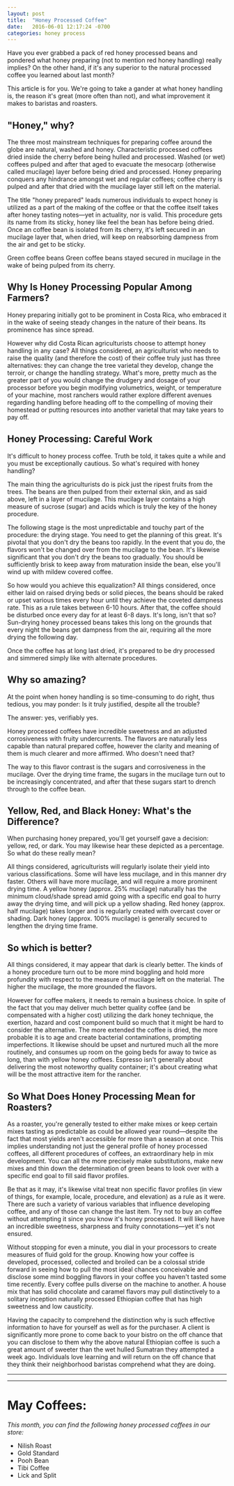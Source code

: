 ```yaml
---
layout: post
title:  "Honey Processed Coffee"
date:   2016-06-01 12:17:24 -0700
categories: honey process
---
```


Have you ever grabbed a pack of red honey processed beans and pondered what honey preparing (not to mention red honey handling) really implies? On the other hand, if it's any superior to the natural processed coffee you learned about last month?

This article is for you. We're going to take a gander at what honey handling is, the reason it's great (more often than not), and what improvement it makes to baristas and roasters. 

## "Honey," why? ##

The three most mainstream techniques for preparing coffee around the globe are natural, washed and honey. Characteristic processed coffees dried inside the cherry before being hulled and processed. Washed (or wet) coffees pulped and after that aged to evacuate the mesocarp (otherwise called mucilage) layer before being dried and processed. Honey preparing conquers any hindrance amongst wet and regular coffees; coffee cherry is pulped and after that dried with the mucilage layer still left on the material. 
 

The title "honey prepared" leads numerous individuals to expect honey is utilized as a part of the making of the coffee or that the coffee itself takes after honey tasting notes—yet in actuality, nor is valid. This procedure gets its name from its sticky, honey like feel the bean has before being dried. Once an coffee bean is isolated from its cherry, it's left secured in an mucilage layer that, when dried, will keep on reabsorbing dampness from the air and get to be sticky. 

Green coffee beans Green coffee beans stayed secured in mucilage in the wake of being pulped from its cherry. 

## Why Is Honey Processing Popular Among Farmers? ##

Honey preparing initially got to be prominent in Costa Rica, who embraced it in the wake of seeing steady changes in the nature of their beans. Its prominence has since spread. 

However why did Costa Rican agriculturists choose to attempt honey handling in any case? All things considered, an agriculturist who needs to raise the quality (and therefore the cost) of their coffee truly just has three alternatives: they can change the tree varietal they develop, change the terroir, or change the handling strategy. What's more, pretty much as the greater part of you would change the drudgery and dosage of your processor before you begin modifying volumetrics, weight, or temperature of your machine, most ranchers would rather explore different avenues regarding handling before heading off to the compelling of moving their homestead or putting resources into another varietal that may take years to pay off. 

## Honey Processing: Careful Work ##

It's difficult to honey process coffee. Truth be told, it takes quite a while and you must be exceptionally cautious. So what's required with honey handling? 

The main thing the agriculturists do is pick just the ripest fruits from the trees. The beans are then pulped from their external skin, and as said above, left in a layer of mucilage. This mucilage layer contains a high measure of sucrose (sugar) and acids which is truly the key of the honey procedure. 

The following stage is the most unpredictable and touchy part of the procedure: the drying stage. You need to get the planning of this great. It's pivotal that you don't dry the beans too rapidly. In the event that you do, the flavors won't be changed over from the mucilage to the bean. It's likewise significant that you don't dry the beans too gradually. You should be sufficiently brisk to keep away from maturation inside the bean, else you'll wind up with mildew covered coffee. 

So how would you achieve this equalization? All things considered, once either laid on raised drying beds or solid pieces, the beans should be raked or upset various times every hour until they achieve the coveted dampness rate. This as a rule takes between 6-10 hours. After that, the coffee should be disturbed once every day for at least 6-8 days. It's long, isn't that so? Sun-drying honey processed beans takes this long on the grounds that every night the beans get dampness from the air, requiring all the more drying the following day. 

Once the coffee has at long last dried, it's prepared to be dry processed and simmered simply like with alternate procedures. 

## Why so amazing? ##

At the point when honey handling is so time-consuming to do right, thus tedious, you may ponder: Is it truly justified, despite all the trouble? 

The answer: yes, verifiably yes. 

Honey processed coffees have incredible sweetness and an adjusted corrosiveness with fruity undercurrents. The flavors are naturally less capable than natural prepared coffee, however the clarity and meaning of them is much clearer and more affirmed. Who doesn't need that? 

The way to this flavor contrast is the sugars and corrosiveness in the mucilage. Over the drying time frame, the sugars in the mucilage turn out to be increasingly concentrated, and after that these sugars start to drench through to the coffee bean. 

## Yellow, Red, and Black Honey: What's the Difference? ##

When purchasing honey prepared, you'll get yourself gave a decision: yellow, red, or dark. You may likewise hear these depicted as a percentage. So what do these really mean? 

All things considered, agriculturists will regularly isolate their yield into various classifications. Some will have less mucilage, and in this manner dry faster. Others will have more mucilage, and will require a more prominent drying time. A yellow honey (approx. 25% mucilage) naturally has the minimum cloud/shade spread amid going with a specific end goal to hurry away the drying time, and will pick up a yellow shading. Red honey (approx. half mucilage) takes longer and is regularly created with overcast cover or shading. Dark honey (approx. 100% mucilage) is generally secured to lengthen the drying time frame. 

## So which is better? ##

All things considered, it may appear that dark is clearly better. The kinds of a honey procedure turn out to be more mind boggling and hold more profundity with respect to the measure of mucilage left on the material. The higher the mucilage, the more grounded the flavors. 

However for coffee makers, it needs to remain a business choice. In spite of the fact that you may deliver much better quality coffee (and be compensated with a higher cost) utilizing the dark honey technique, the exertion, hazard and cost component build so much that it might be hard to consider the alternative. The more extended the coffee is dried, the more probable it is to age and create bacterial contaminations, prompting imperfections. It likewise should be upset and nurtured much all the more routinely, and consumes up room on the going beds for away to twice as long, than with yellow honey coffees. Espresso isn't generally about delivering the most noteworthy quality container; it's about creating what will be the most attractive item for the rancher. 

## So What Does Honey Processing Mean for Roasters? ##

As a roaster, you're generally tested to either make mixes or keep certain mixes tasting as predictable as could be allowed year round—despite the fact that most yields aren't accessible for more than a season at once. This implies understanding not just the general profile of honey processed coffees, all different procedures of coffees, an extraordinary help in mix development. You can all the more precisely make substitutions, make new mixes and thin down the determination of green beans to look over with a specific end goal to fill said flavor profiles. 

Be that as it may, it's likewise vital treat non specific flavor profiles (in view of things, for example, locale, procedure, and elevation) as a rule as it were. There are such a variety of various variables that influence developing coffee, and any of those can change the last item. Try not to buy an coffee without attempting it since you know it's honey processed. It will likely have an incredible sweetness, sharpness and fruity connotations—yet it's not ensured. 

Without stopping for even a minute, you dial in your processors to create measures of fluid gold for the group. Knowing how your coffee is developed, processed, collected and broiled can be a colossal stride forward in seeing how to pull the most ideal chances conceivable and disclose some mind boggling flavors in your coffee you haven't tasted some time recently. Every coffee pulls diverse on the machine to another. A house mix that has solid chocolate and caramel flavors may pull distinctively to a solitary inception naturally processed Ethiopian coffee that has high sweetness and low causticity. 

Having the capacity to comprehend the distinction why is such effective information to have for yourself as well as for the purchaser. A client is significantly more prone to come back to your bistro on the off chance that you can disclose to them why the above natural Ethiopian coffee is such a great amount of sweeter than the wet hulled Sumatran they attempted a week ago. Individuals love learning and will return on the off chance that they think their neighborhood baristas comprehend what they are doing. 


---

---

# May Coffees: #

*This month, you can find the following honey processed coffees in our store:*

* Nilish Roast
* Gold Standard
* Pooh Bean
* Tibi Coffee
* Lick and Split